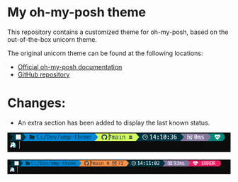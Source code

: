 # My oh-my-posh theme
This repository contains a customized theme for oh-my-posh, based on the out-of-the-box unicorn theme.

The original unicorn theme can be found at the following locations:
- [Official oh-my-posh documentation](https://ohmyposh.dev/docs/themes#unicorn)
- [GitHub repository](https://github.com/JanDeDobbeleer/oh-my-posh/blob/main/themes/unicorn.omp.json)


# Changes:
- An extra section has been added to display the last known status.

![OK](ok.png)

![Error](error.png)
